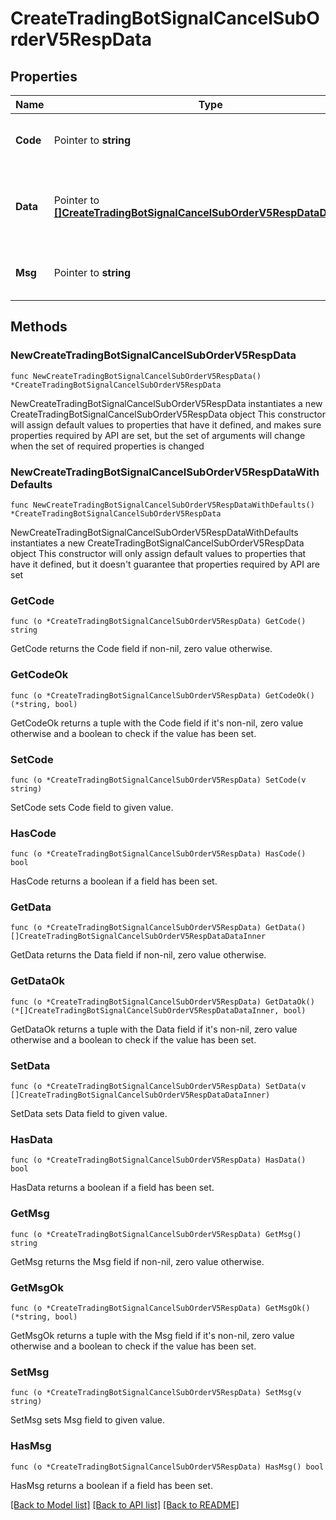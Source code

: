 # CreateTradingBotSignalCancelSubOrderV5RespData

## Properties

Name | Type | Description | Notes
------------ | ------------- | ------------- | -------------
**Code** | Pointer to **string** | The result code, &#x60;0&#x60; means success | [optional] [default to ""]
**Data** | Pointer to [**[]CreateTradingBotSignalCancelSubOrderV5RespDataDataInner**](CreateTradingBotSignalCancelSubOrderV5RespDataDataInner.md) | Array of objects contains the response results | [optional] 
**Msg** | Pointer to **string** | The error message, empty if the code is 0 | [optional] [default to ""]

## Methods

### NewCreateTradingBotSignalCancelSubOrderV5RespData

`func NewCreateTradingBotSignalCancelSubOrderV5RespData() *CreateTradingBotSignalCancelSubOrderV5RespData`

NewCreateTradingBotSignalCancelSubOrderV5RespData instantiates a new CreateTradingBotSignalCancelSubOrderV5RespData object
This constructor will assign default values to properties that have it defined,
and makes sure properties required by API are set, but the set of arguments
will change when the set of required properties is changed

### NewCreateTradingBotSignalCancelSubOrderV5RespDataWithDefaults

`func NewCreateTradingBotSignalCancelSubOrderV5RespDataWithDefaults() *CreateTradingBotSignalCancelSubOrderV5RespData`

NewCreateTradingBotSignalCancelSubOrderV5RespDataWithDefaults instantiates a new CreateTradingBotSignalCancelSubOrderV5RespData object
This constructor will only assign default values to properties that have it defined,
but it doesn't guarantee that properties required by API are set

### GetCode

`func (o *CreateTradingBotSignalCancelSubOrderV5RespData) GetCode() string`

GetCode returns the Code field if non-nil, zero value otherwise.

### GetCodeOk

`func (o *CreateTradingBotSignalCancelSubOrderV5RespData) GetCodeOk() (*string, bool)`

GetCodeOk returns a tuple with the Code field if it's non-nil, zero value otherwise
and a boolean to check if the value has been set.

### SetCode

`func (o *CreateTradingBotSignalCancelSubOrderV5RespData) SetCode(v string)`

SetCode sets Code field to given value.

### HasCode

`func (o *CreateTradingBotSignalCancelSubOrderV5RespData) HasCode() bool`

HasCode returns a boolean if a field has been set.

### GetData

`func (o *CreateTradingBotSignalCancelSubOrderV5RespData) GetData() []CreateTradingBotSignalCancelSubOrderV5RespDataDataInner`

GetData returns the Data field if non-nil, zero value otherwise.

### GetDataOk

`func (o *CreateTradingBotSignalCancelSubOrderV5RespData) GetDataOk() (*[]CreateTradingBotSignalCancelSubOrderV5RespDataDataInner, bool)`

GetDataOk returns a tuple with the Data field if it's non-nil, zero value otherwise
and a boolean to check if the value has been set.

### SetData

`func (o *CreateTradingBotSignalCancelSubOrderV5RespData) SetData(v []CreateTradingBotSignalCancelSubOrderV5RespDataDataInner)`

SetData sets Data field to given value.

### HasData

`func (o *CreateTradingBotSignalCancelSubOrderV5RespData) HasData() bool`

HasData returns a boolean if a field has been set.

### GetMsg

`func (o *CreateTradingBotSignalCancelSubOrderV5RespData) GetMsg() string`

GetMsg returns the Msg field if non-nil, zero value otherwise.

### GetMsgOk

`func (o *CreateTradingBotSignalCancelSubOrderV5RespData) GetMsgOk() (*string, bool)`

GetMsgOk returns a tuple with the Msg field if it's non-nil, zero value otherwise
and a boolean to check if the value has been set.

### SetMsg

`func (o *CreateTradingBotSignalCancelSubOrderV5RespData) SetMsg(v string)`

SetMsg sets Msg field to given value.

### HasMsg

`func (o *CreateTradingBotSignalCancelSubOrderV5RespData) HasMsg() bool`

HasMsg returns a boolean if a field has been set.


[[Back to Model list]](../README.md#documentation-for-models) [[Back to API list]](../README.md#documentation-for-api-endpoints) [[Back to README]](../README.md)


